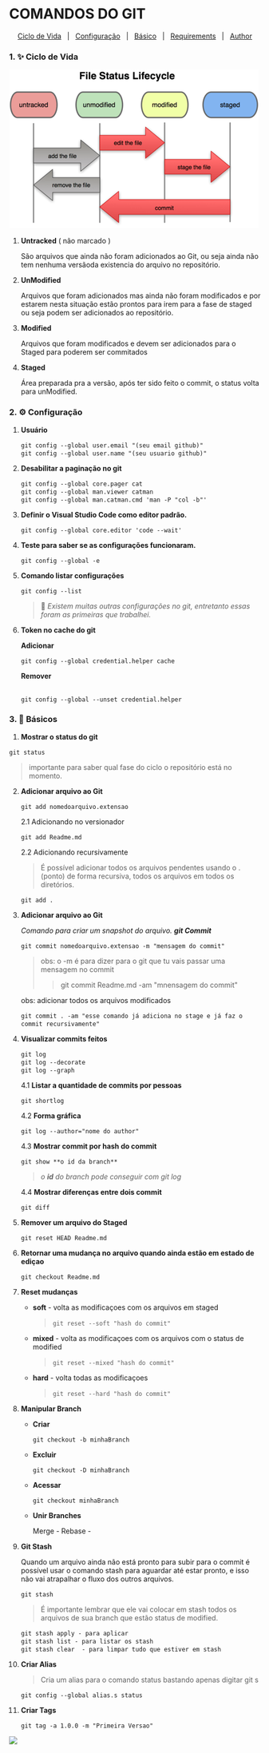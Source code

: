 # **COMANDOS DO GIT** #


<p align="center">
  <a href="#1-sparkles-ciclo-de-vida">Ciclo de Vida</a> &#xa0; | &#xa0; 
  <a href="#2-gear-configuração">Configuração</a> &#xa0; | &#xa0;
  <a href="#3-rocket-básicos">Básico</a> &#xa0; | &#xa0;
  <a href="#white_check_mark-requirements">Requirements</a> &#xa0; | &#xa0; 
  <a href="https://github.com/RicardoSantosSantana" target="_blank">Author</a>
</p>



### 1. :sparkles: Ciclo de Vida ### 

  >
  
  ![Ciclo de vida do Git](/assets/images/git_ciclo.vida.png "Ciclo de Vida do Git")

  1. **Untracked** ( não marcado ) 

      São arquivos que ainda não foram adicionados ao Git, ou seja ainda não tem nenhuma versãoda existencia do arquivo no repositório.


  2. **UnModified** 

      Arquivos que foram adicionados mas ainda não foram modificados e por estarem nesta situação estão prontos para irem para a fase de staged ou seja podem ser adicionados ao repositório.
    
  3. **Modified** 

      Arquivos que foram modificados e devem ser adicionados para o Staged para poderem ser commitados
    
  4. **Staged**

      Área preparada pra a versão, após ter sido feito o commit, o status volta para unModified.

### 2. :gear: Configuração ###
 
1. **Usuário** 
    >
    ~~~
    git config --global user.email "(seu email github)" 
    git config --global user.name "(seu usuario github)"
    ~~~

2. **Desabilitar a paginação no git** 
    >
    ~~~
    git config --global core.pager cat
    git config --global man.viewer catman
    git config --global man.catman.cmd 'man -P "col -b"'
    ~~~

3. **Definir o Visual Studio Code como editor padrão.**
    >
    ~~~
    git config --global core.editor 'code --wait'
    ~~~

4. **Teste para saber se as configurações funcionaram.**
    >
    ~~~
    git config --global -e
    ~~~

5. **Comando listar configurações**

    ~~~
    git config --list
    ~~~

    >**:eyes:**  *Existem muitas outras configurações no git, entretanto essas foram as primeiras que trabalhei.*

6. **Token no cache do git**
    >
    **Adicionar**
    >
    ~~~
    git config --global credential.helper cache
    ~~~
    __Remover__
    ~~~    
    
    git config --global --unset credential.helper
    ~~~

### 3. :rocket: Básicos ###
    
    
  1. **Mostrar o status do git** 
  
  ~~~	
  git status
  ~~~

  > importante para saber qual fase do ciclo o repositório está no momento.

  2. **Adicionar arquivo ao Git** 
      
      ~~~		
      git add nomedoarquivo.extensao
      ~~~

      2.1 Adicionando no versionador

        ~~~ 
        git add Readme.md 
        ~~~

        2.2 Adicionando recursivamente
        
        >

        >É possível adicionar todos os arquivos pendentes usando o .(ponto) de forma recursiva, todos os arquivos em todos os diretórios.
                
        ~~~
        git add .
        ~~~

  3. **Adicionar arquivo ao Git** 

      *Comando para criar um snapshot do arquivo. **git Commit***
      ~~~        
      git commit nomedoarquivo.extensao -m "mensagem do commit"
      ~~~

      >obs: o -m é para dizer para o git que tu vais passar uma mensagem no commit
      >>git commit Readme.md -am "mnensagem do commit" 

      obs: adicionar todos os arquivos modificados
      ~~~
      git commit . -am "esse comando já adiciona no stage e já faz o commit recursivamente"
      ~~~

  4. **Visualizar commits feitos** 

      ~~~
      git log	
      git log --decorate
      git log --graph
      ~~~
      4.1 **Listar a quantidade de commits por pessoas**

      ~~~
      git shortlog 
      ~~~

      4.2 **Forma gráfica**
      
      ~~~
      git log --author="nome do author"
      ~~~
  
      4.3 **Mostrar commit por hash do commit**
      
      ~~~
      git show **o id da branch**      
      ~~~
      >*o **id** do branch pode conseguir com git log*
      
      
      4.4 **Mostrar diferenças entre dois commit**
      
      ~~~
      git diff     
      ~~~

  5. **Remover um arquivo do Staged** 

        ~~~
        git reset HEAD Readme.md
        ~~~
  
  6. **Retornar  uma mudança no arquivo quando ainda estão em estado de ediçao** 

        ~~~
        git checkout Readme.md
        ~~~

  7. **Reset mudanças** 
        
        
        * **soft** - volta as modificaçoes com os arquivos em staged          
          
          >`git reset --soft "hash do commit"`
                  

        * **mixed** - volta as modificaçoes com os arquivos com o status de modified        
          >`git reset --mixed "hash do commit"`
        
        * **hard** - volta todas as modificaçoes
            >`git reset --hard "hash do commit"` 
        
  8. **Manipular Branch** 
      >

        * **Criar** 
          ~~~
          git checkout -b minhaBranch
          ~~~

        * **Excluir**
          ~~~
          git checkout -D minhaBranch
          ~~~
        
        * **Acessar**
          ~~~
          git checkout minhaBranch
          ~~~
        
        * **Unir Branches**

          Merge - 
          Rebase - 
    
      >
  9. **Git Stash** 
        >   
        Quando um arquivo ainda não está pronto para subir para o commit é possível usar o comando stash para aguardar até estar pronto, e isso não vai atrapalhar o fluxo dos outros arquivos.
        >
        ~~~
        git stash    
        ~~~

        > É importante lembrar que ele vai colocar em stash todos os arquivos de sua branch que estão status de modified.
  
        ~~~
        git stash apply - para aplicar 
        git stash list - para listar os stash
        git stash clear  - para limpar tudo que estiver em stash
        ~~~
  >
  10. **Criar Alias** 
        
        >

        > Cria um alias para o comando status bastando 		apenas digitar git s

        ~~~
        git config --global alias.s status 
        ~~~
  >
  11. **Criar Tags** 
      >
      ~~~
      git tag -a 1.0.0 -m "Primeira Versao"
      ~~~
 

<a href="https://github.com/RicardoSantosSantana">
  <img height="180em" src="https://github-readme-stats.vercel.app/api?username=RicardoSantosSantana&theme=dracula&show_icons=true" />
</a>
